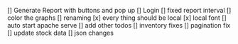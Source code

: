 [] Generate Report with buttons and pop up
[] Login
[] fixed report interval
[] color the graphs
[] renaming
[x] every thing should be local
    [x] local font 
[] auto start apache serve
[] add other todos
[] inventory fixes
[] pagination fix
[] update stock data
[] json changes